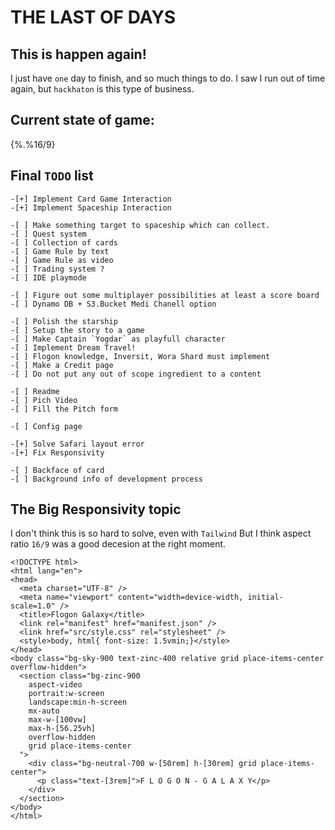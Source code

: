 # THE LAST OF DAYS

## This is happen again!
I just have `one` day to finish, and so much things to do.
I saw I run out of time again, but `hackhaton` is this type of business.

## Current state of game:
{%.%16/9}

## Final `TODO` list
```
-[+] Implement Card Game Interaction
-[+] Implement Spaceship Interaction

-[ ] Make something target to spaceship which can collect.
-[ ] Quest system
-[ ] Collection of cards
-[ ] Game Rule by text
-[ ] Game Rule as video
-[ ] Trading system ?
-[ ] IDE playmode

-[ ] Figure out some multiplayer possibilities at least a score board
-[ ] Dynamo DB + S3.Bucket Medi Chanell option

-[ ] Polish the starship
-[ ] Setup the story to a game
-[ ] Make Captain `Yogdar` as playfull character
-[ ] Implement Dream Travel!
-[ ] Flogon knowledge, Inversit, Wora Shard must implement
-[ ] Make a Credit page
-[ ] Do not put any out of scope ingredient to a content

-[ ] Readme
-[ ] Pich Video
-[ ] Fill the Pitch form

-[ ] Config page

-[+] Solve Safari layout error
-[+] Fix Responsivity

-[ ] Backface of card
-[ ] Background info of development process
```

## The Big Responsivity topic
I don't think this is so hard to solve, even with `Tailwind`
But I think aspect ratio `16/9`  was a good decesion at the right moment.

```
<!DOCTYPE html>
<html lang="en">
<head>
  <meta charset="UTF-8" />
  <meta name="viewport" content="width=device-width, initial-scale=1.0" />
  <title>Flogon Galaxy</title>
  <link rel="manifest" href="manifest.json" />
  <link href="src/style.css" rel="stylesheet" />
  <style>body, html{ font-size: 1.5vmin;}</style>
</head>
<body class="bg-sky-900 text-zinc-400 relative grid place-items-center overflow-hidden">
  <section class="bg-zinc-900
    aspect-video
    portrait:w-screen
    landscape:min-h-screen
    mx-auto
    max-w-[100vw]
    max-h-[56.25vh]
    overflow-hidden
    grid place-items-center
  ">
    <div class="bg-neutral-700 w-[50rem] h-[30rem] grid place-items-center">
      <p class="text-[3rem]">F L O G O N - G A L A X Y</p>
    </div>
  </section>
</body>
</html>
```
